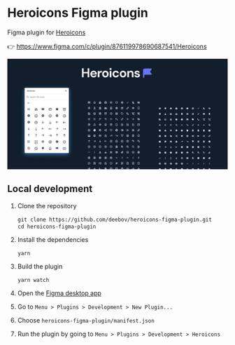 # Heroicons Figma plugin

Figma plugin for [Heroicons](https://github.com/tailwindlabs/heroicons)

👉 https://www.figma.com/c/plugin/876119978690687541/Heroicons


![Cover](/assets/banner.jpg)

## Local development

1. Clone the repository

   ```shell
   git clone https://github.com/deebov/heroicons-figma-plugin.git
   cd heroicons-figma-plugin
   ```

1. Install the dependencies

   ```shell
   yarn
   ```

1. Build the plugin

   ```
   yarn watch
   ```

1. Open the [Figma desktop app](https://www.figma.com/downloads/)

1. Go to `Menu > Plugins > Development > New Plugin...`

1. Choose `heroicons-figma-plugin/manifest.json`

1. Run the plugin by going to `Menu > Plugins > Development > Heroicons`
